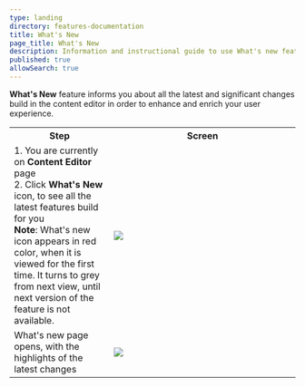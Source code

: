 ```yaml
---
type: landing
directory: features-documentation
title: What's New
page_title: What's New
description: Information and instructional guide to use What's new feature
published: true
allowSearch: true
---
```

**What's New** feature informs you about all the latest and significant changes build in the content editor in order to enhance and enrich your user experience.

<table>
  <tr>
    <th style="width:35%;">Step</th>
    <th style="width:65%;">Screen</th>
  </tr>
  <tr>
    <td>1. You are currently on <b>Content Editor</b> page <br>2. Click <b>What's New</b> icon, to see all the latest features build for you <br><b>Note</b>: What's new icon appears in red color, when it is viewed for the first time. It turns to grey from next view, until next version of the feature is not available.</td>
    <td><img src="features-documentation/whatsnew1.png"></td>
  </tr>
  <tr>
    <td>What's new page opens, with the highlights of the latest changes</td>
    <td><img src="pages/features-documentation/whatsnew2.png"></td>
  </tr>
  </table>
